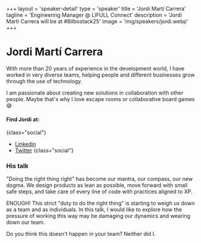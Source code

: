 +++
layout = 'speaker-detail'
type = 'speaker'
title = 'Jordi Martí Carrera'
tagline = 'Engineering Manager @ LIFULL Connect'
description = 'Jordi Martí Carrera will be at #Bilbostack25'
image = 'img/speakers/jordi.webp'
+++

# Jordi Martí Carrera

With more than 20 years of experience in the development world, I have worked in very diverse teams, helping people and different businesses grow through the use of technology.

I am passionate about creating new solutions in collaboration with other people. Maybe that's why I love escape rooms or collaborative board games 😅

#### Find Jordi at:

{class="social"}

- [Linkedin](https://www.linkedin.com/in/jmarti-heedrox/)
- [Twitter](https://twitter.com/itortv)
  {class="social"}

### His talk

"Doing the right thing right" has become our mantra, our compass, our new dogma. We design products as lean as possible, move forward with small safe steps, and take care of every line of code with practices aligned to XP.

ENOUGH! This strict "duty to do the right thing" is starting to weigh us down as a team and as individuals. In this talk, I would like to explore how the pressure of working this way may be damaging our dynamics and wearing down our team.

Do you think this doesn't happen in your team? Neither did I.
